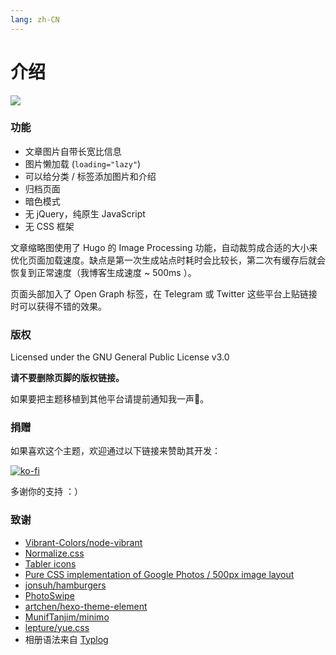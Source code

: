 ```yaml
---
lang: zh-CN
---
```


# 介绍

![](@assets/cover.jpg)


### 功能

* 文章图片自带长宽比信息
* 图片懒加载 \(`loading="lazy"`\)
* 可以给分类 / 标签添加图片和介绍
* 归档页面
* 暗色模式
* 无 jQuery，纯原生 JavaScript
* 无 CSS 框架

文章缩略图使用了 Hugo 的 Image Processing 功能，自动裁剪成合适的大小来优化页面加载速度。缺点是第一次生成站点时耗时会比较长，第二次有缓存后就会恢复到正常速度（我博客生成速度 ~ 500ms ）。

页面头部加入了 Open Graph 标签，在 Telegram 或 Twitter 这些平台上贴链接时可以获得不错的效果。

### 版权

Licensed under the GNU General Public License v3.0

**请不要删除页脚的版权链接。**

如果要把主题移植到其他平台请提前通知我一声🙏。

### 捐赠

如果喜欢这个主题，欢迎通过以下链接来赞助其开发：

 [![ko-fi](https://camo.githubusercontent.com/88b9e664b2a500cbdc892ab041e3fd1d7c348082650f3e5cf38da8ce3865e922/68747470733a2f2f7777772e6b6f2d66692e636f6d2f696d672f676974687562627574746f6e5f736d2e737667)](https://ko-fi.com/C0C530AXX)

多谢你的支持 ：）

### 致谢

* [Vibrant-Colors/node-vibrant](https://github.com/Vibrant-Colors/node-vibrant)
* [Normalize.css](https://necolas.github.io/normalize.css/)
* [Tabler icons](https://tablericons.com/)
* [Pure CSS implementation of Google Photos / 500px image layout](https://github.com/xieranmaya/blog/issues/6)
* [jonsuh/hamburgers](https://github.com/jonsuh/hamburgers)
* [PhotoSwipe](https://photoswipe.com/)
* [artchen/hexo-theme-element](https://github.com/artchen/hexo-theme-element)
* [MunifTanjim/minimo](https://github.com/MunifTanjim/minimo)
* [lepture/yue.css](https://github.com/lepture/yue.css)
* 相册语法来自 [Typlog](https://typlog.com/)
